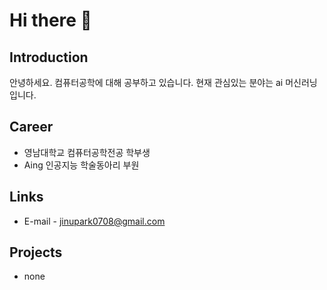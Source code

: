# Hi there 👋

## Introduction
안녕하세요. 컴퓨터공학에 대해 공부하고 있습니다. 현재 관심있는 분야는 ai 머신러닝입니다. 

## Career
- 영남대학교 컴퓨터공학전공 학부생
- Aing 인공지능 학술동아리 부원

## Links
- E-mail - jinupark0708@gmail.com 


## Projects
- none
